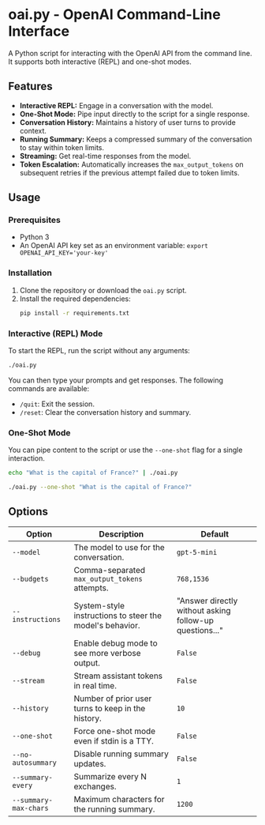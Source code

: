 # oai.py - OpenAI Command-Line Interface

A Python script for interacting with the OpenAI API from the command line. It supports both interactive (REPL) and one-shot modes.

## Features

- **Interactive REPL:** Engage in a conversation with the model.
- **One-Shot Mode:** Pipe input directly to the script for a single response.
- **Conversation History:** Maintains a history of user turns to provide context.
- **Running Summary:** Keeps a compressed summary of the conversation to stay within token limits.
- **Streaming:** Get real-time responses from the model.
- **Token Escalation:** Automatically increases the `max_output_tokens` on subsequent retries if the previous attempt failed due to token limits.

## Usage

### Prerequisites

- Python 3
- An OpenAI API key set as an environment variable: `export OPENAI_API_KEY='your-key'`

### Installation

1.  Clone the repository or download the `oai.py` script.
2.  Install the required dependencies:
    ```bash
    pip install -r requirements.txt
    ```

### Interactive (REPL) Mode

To start the REPL, run the script without any arguments:

```bash
./oai.py
```

You can then type your prompts and get responses. The following commands are available:

- `/quit`: Exit the session.
- `/reset`: Clear the conversation history and summary.

### One-Shot Mode

You can pipe content to the script or use the `--one-shot` flag for a single interaction.

```bash
echo "What is the capital of France?" | ./oai.py
```

```bash
./oai.py --one-shot "What is the capital of France?"
```

## Options

| Option                | Description                                                                      | Default                                                               |
| --------------------- | -------------------------------------------------------------------------------- | --------------------------------------------------------------------- |
| `--model`             | The model to use for the conversation.                                           | `gpt-5-mini`                                                          |
| `--budgets`           | Comma-separated `max_output_tokens` attempts.                                    | `768,1536`                                                            |
| `--instructions`      | System-style instructions to steer the model's behavior.                         | "Answer directly without asking follow-up questions..."               |
| `--debug`             | Enable debug mode to see more verbose output.                                    | `False`                                                               |
| `--stream`            | Stream assistant tokens in real time.                                            | `False`                                                               |
| `--history`           | Number of prior user turns to keep in the history.                               | `10`                                                                  |
| `--one-shot`          | Force one-shot mode even if stdin is a TTY.                                      | `False`                                                               |
| `--no-autosummary`    | Disable running summary updates.                                                 | `False`                                                               |
| `--summary-every`     | Summarize every N exchanges.                                                     | `1`                                                                   |
| `--summary-max-chars` | Maximum characters for the running summary.                                      | `1200`                                                                |
